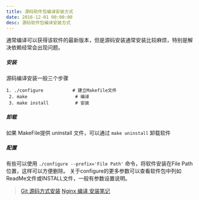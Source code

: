 ```yaml
---
title: 源码软件包编译安装方式
date: 2016-12-01 00:00:00
desc: 源码软件包编译安装方式
---
```


通常编译可以获得该软件的最新版本，但是源码安装通常安装比较麻烦，特别是解决依赖经常会出现问题。

<!--more-->

##### 安装

源码编译安装一般三个步骤

    1. ./configure           # 建立Makefile文件
     2. make                  # 编译
     3. make install          # 安装

##### 卸载

如果 MakeFile提供 uninstall 文件，可以通过 `make uninstall` 卸载软件


##### 配置

有些可以使用 `./configure --prefix='File Path'` 命令，将软件安装在File Path位置，这样可以方便删除。
关于configure的更多参数可以查看软件包中列如ReadMe文件或INSTALL文件，一般有参数设置说明。

    
    
> [Git 源码方式安装](/post/2016-09-15-git-source-install.html)
> [Nginx 编译 安装笔记](/post/2016-06-25-nginx-install-in-linux.html)


